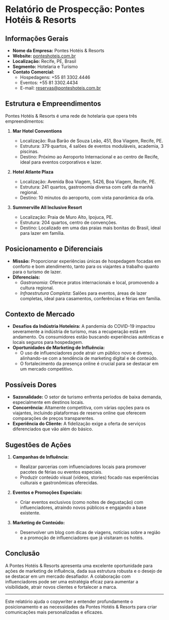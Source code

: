 # Relatório de Prospecção: Pontes Hotéis & Resorts

## Informações Gerais
- **Nome da Empresa:** Pontes Hotéis & Resorts
- **Website:** [ponteshoteis.com.br](http://www.ponteshoteis.com.br)
- **Localização:** Recife, PE, Brasil
- **Segmento:** Hotelaria e Turismo
- **Contato Comercial:** 
  - Hospedagens: +55 81 3302.4446
  - Eventos: +55 81 3302.4434
  - E-mail: reservas@ponteshoteis.com.br

## Estrutura e Empreendimentos
Pontes Hotéis & Resorts é uma rede de hotelaria que opera três empreendimentos:

1. **Mar Hotel Conventions**
   - Localização: Rua Barão de Souza Leão, 451, Boa Viagem, Recife, PE.
   - Estrutura: 379 quartos, 4 salões de eventos moduláveis, academia, 3 piscinas.
   - Destino: Próximo ao Aeroporto Internacional e ao centro de Recife, ideal para eventos corporativos e lazer.

2. **Hotel Atlante Plaza**
   - Localização: Avenida Boa Viagem, 5426, Boa Viagem, Recife, PE.
   - Estrutura: 241 quartos, gastronomia diversa com café da manhã regional.
   - Destino: 10 minutos do aeroporto, com vista panorâmica da orla.

3. **Summerville All Inclusive Resort**
   - Localização: Praia de Muro Alto, Ipojuca, PE.
   - Estrutura: 204 quartos, centro de convenções.
   - Destino: Localizado em uma das praias mais bonitas do Brasil, ideal para lazer em família.

## Posicionamento e Diferenciais
- **Missão:** Proporcionar experiências únicas de hospedagem focadas em conforto e bom atendimento, tanto para os viajantes a trabalho quanto para o turismo de lazer.
- **Diferenciais:**
  - *Gastronomia*: Oferece pratos internacionais e local, promovendo a cultura regional.
  - *Infraestrutura Completa*: Salões para eventos, áreas de lazer completas, ideal para casamentos, conferências e férias em família.

## Contexto de Mercado
- **Desafios da Indústria Hoteleira:** A pandemia do COVID-19 impactou severamente a indústria de turismo, mas a recuperação está em andamento. Os consumidores estão buscando experiências autênticas e locais seguros para hospedagem.
- **Oportunidades de Marketing de Influência:**
  - O uso de influenciadores pode atrair um público novo e diverso, alinhando-se com a tendência de marketing digital e de conteúdo.
  - O fortalecimento da presença online é crucial para se destacar em um mercado competitivo.

## Possíveis Dores
- **Sazonalidade:** O setor de turismo enfrenta períodos de baixa demanda, especialmente em destinos locais.
- **Concorrência:** Altamente competitiva, com várias opções para os viajantes, incluindo plataformas de reserva online que oferecem comparações de preços transparentes.
- **Experiência do Cliente:** A fidelização exige a oferta de serviços diferenciados que vão além do básico.

## Sugestões de Ações
1. **Campanhas de Influência:**
   - Realizar parcerias com influenciadores locais para promover pacotes de férias ou eventos especiais.
   - Produzir conteúdo visual (vídeos, stories) focado nas experiências culturais e gastronômicas oferecidas.

2. **Eventos e Promoções Especiais:**
   - Criar eventos exclusivos (como noites de degustação) com influenciadores, atraindo novos públicos e engajando a base existente.

3. **Marketing de Conteúdo:**
   - Desenvolver um blog com dicas de viagens, notícias sobre a região e a promoção de influenciadores que já visitaram os hotéis.

## Conclusão
A Pontes Hotéis & Resorts apresenta uma excelente oportunidade para ações de marketing de influência, dada sua estrutura robusta e o desejo de se destacar em um mercado desafiador. A colaboração com influenciadores pode ser uma estratégia eficaz para aumentar a visibilidade, atrair novos clientes e fortalecer a marca. 

---

Este relatório ajuda o copywriter a entender profundamente o posicionamento e as necessidades da Pontes Hotéis & Resorts para criar comunicações mais personalizadas e eficazes.